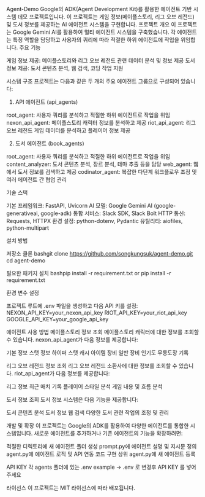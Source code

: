 Agent-Demo
Google의 ADK(Agent Development Kit)를 활용한 에이전트 기반 시스템 데모 프로젝트입니다. 이 프로젝트는 게임 정보(메이플스토리, 리그 오브 레전드) 및 도서 정보를 제공하는 AI 에이전트 시스템을 구현합니다.
프로젝트 개요
이 프로젝트는 Google Gemini AI를 활용하여 멀티 에이전트 시스템을 구축했습니다. 각 에이전트는 특정 역할을 담당하고 사용자의 쿼리에 따라 적절한 하위 에이전트에 작업을 위임합니다.
주요 기능

게임 정보 제공: 메이플스토리와 리그 오브 레전드 관련 데이터 분석 및 정보 제공
도서 정보 제공: 도서 콘텐츠 분석, 웹 검색, 코딩 작업 지원

시스템 구조
프로젝트는 다음과 같은 두 개의 주요 에이전트 그룹으로 구성되어 있습니다:
1. API 에이전트 (api_agents)

root_agent: 사용자 쿼리를 분석하고 적절한 하위 에이전트로 작업을 위임
nexon_api_agent: 메이플스토리 캐릭터 정보를 분석하고 제공
riot_api_agent: 리그 오브 레전드 게임 데이터를 분석하고 플레이어 정보 제공

2. 도서 에이전트 (book_agents)

root_agent: 사용자 쿼리를 분석하고 적절한 하위 에이전트로 작업을 위임
content_analyzer: 도서 콘텐츠 분석, 장르 분석, 테마 추출 등을 담당
web_agent: 웹에서 도서 정보를 검색하고 제공
codinator_agent: 복잡한 다단계 워크플로우 조정 및 여러 에이전트 간 협업 관리

기술 스택

기본 프레임워크: FastAPI, Uvicorn
AI 모델: Google Gemini AI (google-generativeai, google-adk)
통합 서비스: Slack SDK, Slack Bolt
HTTP 통신: Requests, HTTPX
환경 설정: python-dotenv, Pydantic
유틸리티: aiofiles, python-multipart

설치 방법

저장소 클론
bashgit clone https://github.com/songkungsuk/agent-demo.git
cd agent-demo

필요한 패키지 설치
bashpip install -r requirement.txt
or 
pip install -r requirement.txt

환경 변수 설정

프로젝트 루트에 .env 파일을 생성하고 다음 API 키를 설정:
NEXON_API_KEY=your_nexon_api_key
RIOT_API_KEY=your_riot_api_key
GOOGLE_API_KEY=your_google_api_key




에이전트 사용 방법
메이플스토리 정보 조회
메이플스토리 캐릭터에 대한 정보를 조회할 수 있습니다. nexon_api_agent가 다음 정보를 제공합니다:

기본 정보
스탯 정보
하이퍼 스탯
캐시 아이템 장비
일반 장비
인기도
무릉도장 기록

리그 오브 레전드 정보 조회
리그 오브 레전드 소환사에 대한 정보를 조회할 수 있습니다. riot_api_agent가 다음 정보를 제공합니다:

리그 정보
최근 매치 기록
플레이어 스타일 분석
게임 내용 및 흐름 분석

도서 정보 조회
도서 정보 시스템은 다음 기능을 제공합니다:

도서 콘텐츠 분석
도서 정보 웹 검색
다양한 도서 관련 작업의 조정 및 관리

개발 및 확장
이 프로젝트는 Google의 ADK를 활용하여 다양한 에이전트를 통합한 시스템입니다. 새로운 에이전트를 추가하거나 기존 에이전트의 기능을 확장하려면:

적절한 디렉토리에 새 에이전트 폴더 생성
prompt.py에 에이전트 설명 및 지시문 정의
agent.py에 에이전트 로직 및 API 연동 코드 구현
상위 agent.py에 새 에이전트 등록


API KEY
각 agents 폴더에 있는 .env example -> .env 로 변경후 API KEY 를 넣어주세요

라이선스
이 프로젝트는 MIT 라이선스에 따라 배포됩니다.